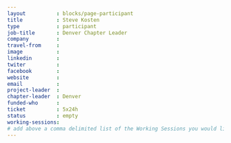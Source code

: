 ```yaml
---
layout          : blocks/page-participant
title           : Steve Kosten
type            : participant
job-title       : Denver Chapter Leader
company         :
travel-from     :
image           :
linkedin        :
twiter          :
facebook        :
website         :
email           :
project-leader  :
chapter-leader  : Denver
funded-who      :
ticket          : 5x24h
status          : empty
working-sessions:
# add above a comma delimited list of the Working Sessions you would like to attend (use the session's title)
---
```


<!-- put more details about participant here -->
